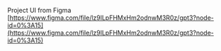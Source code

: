 Project UI from Figma
[https://www.figma.com/file/lz9lLpFHMxHm2odnwM3R0z/gpt3?node-id=0%3A15](https://www.figma.com/file/lz9lLpFHMxHm2odnwM3R0z/gpt3?node-id=0%3A15)
